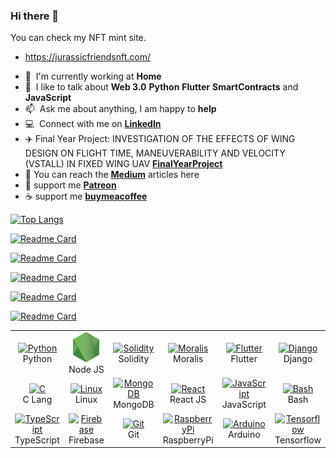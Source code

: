 ### Hi there 👋

You can check my NFT mint site.
<!--
- http://metadonnee.info/
- https://jurassicfriendsnft.netlify.app/
-->
- https://jurassicfriendsnft.com/


<!--

[![Anurag's GitHub stats](https://github-readme-stats.vercel.app/api?username=anuraghazra)](https://github.com/anuraghazra/github-readme-stats)

-->


- :office: &nbsp;I'm currently working at **Home**
- :speech_balloon: &nbsp;I like to talk about **Web 3.0** **Python** **Flutter** **SmartContracts** and **JavaScript**
- :mailbox: &nbsp;Ask me about anything, I am happy to **help**
- :computer: &nbsp;Connect with me on **[LinkedIn]**
- :airplane: Final Year Project: INVESTIGATION OF THE EFFECTS OF WING DESIGN ON FLIGHT TIME,
MANEUVERABILITY AND VELOCITY (VSTALL) IN FIXED WING UAV **[FinalYearProject]**
- 📔 You can reach the **[Medium]** articles here
- :beer: support me **[Patreon]**
- :coffee: support me **[buymeacoffee]** 




[![Top Langs](https://github-readme-stats.vercel.app/api/top-langs/?username=ersinaksar&layout=compact&theme=tokyonight)](https://github.com/ersinaksar/github-readme-stats)

[![Readme Card](https://github-readme-stats.vercel.app/api/pin/?username=ersinaksar&repo=Make-Your-Jarvis-usin-GPT-3-and-Python&layout=compact&theme=tokyonight)](
https://github.com/ersinaksar/Make-Your-Jarvis-usin-GPT-3-and-Python)

[![Readme Card](https://github-readme-stats.vercel.app/api/pin/?username=ersinaksar&repo=flutter-blueprints&layout=compact&theme=tokyonight)](
https://github.com/ersinaksar/flutter-blueprints)

[![Readme Card](https://github-readme-stats.vercel.app/api/pin/?username=ersinaksar&repo=Debian-Contents-Statistics&layout=compact&theme=tokyonight)](
https://github.com/ersinaksar/Debian-Contents-Statistics)

[![Readme Card](https://github-readme-stats.vercel.app/api/pin/?username=ersinaksar&repo=Dockerized-Firefox-for-Web-Scraping&layout=compact&theme=tokyonight)](
https://github.com/ersinaksar/Dockerized-Firefox-for-Web-Scraping)

[![Readme Card](https://github-readme-stats.vercel.app/api/pin/?username=ersinaksar&repo=Learning-Rust&layout=compact&theme=tokyonight)](
https://github.com/ersinaksar/Learning-Rust)






<table align="center">
  <tr>
    <td align="center" width="96">
      <a href="#ersinaksar-tech">
        <img src="https://upload.wikimedia.org/wikipedia/commons/thumb/c/c3/Python-logo-notext.svg/1200px-Python-logo-notext.svg.png" width="48" height="48" alt="Python" />
      </a>
      <br>Python
    </td>
    <td align="center" width="96">
      <a href="#ersinaksar-tech">
        <img src="https://raw.githubusercontent.com/github/explore/80688e429a7d4ef2fca1e82350fe8e3517d3494d/topics/nodejs/nodejs.png" width="48" height="48" alt="Node JS" />
      </a>
      <br>Node JS
    </td>
    <td align="center" width="96">
      <a href="#ersinaksar-tech">
        <img src="https://cdn.icon-icons.com/icons2/2107/PNG/512/file_type_solidity_icon_130156.png" width="48" height="48" alt="Solidity" />
      </a>
      <br>Solidity
    </td>
    <td align="center" width="96">
      <a href="#ersinaksar-tech">
        <img src="https://media-exp1.licdn.com/dms/image/C4D0BAQF1e9hb-N_bXA/company-logo_200_200/0/1652722609629?e=2147483647&v=beta&t=TXvt6hFEPWKtpmUnYkbMR8KpukKBck4OrfOK8KkLYnc" width="48" height="48" alt="Moralis" />
      </a>
      <br>Moralis
    </td>
    <td align="center" width="96">
      <a href="#ersinaksar-tech">
        <img src="https://encrypted-tbn0.gstatic.com/images?q=tbn:ANd9GcQvsf10q0p26N1sAm_aDD7emQJ3mST4i3Hzsbh7Y-dr&s" width="48" height="48" alt="Flutter" />
      </a>
      <br>Flutter
    </td>
    <td align="center" width="96">
        <a href="#ersinaksar-tech">
          <img src="https://cdn.worldvectorlogo.com/logos/django.svg" width="48" height="48" alt="Django" />
        </a>
        <br>Django
      </td>
  </tr>
    <tr>
      <td align="center" width="96"> 
        <a href="#ersinaksar-tech" >
          <img src="https://img.icons8.com/color/452/c-programming.png" width="48" height="48" alt="C" />
        </a>
        <br>C Lang
      </td>
      <td align="center" width="96">
        <a href="#ersinaksar-tech" >
          <img src="https://camo.githubusercontent.com/d7574156c7a1844d3c2907bae0e76254cca759290c08e08a6ef2bd7543c8c0ca/68747470733a2f2f692e6962622e636f2f737331374b47302f63376238313133323437666563643833626439623565643562643366333464352d72656d6f766562672d707265766965772e706e67" width="48" height="48" alt="Linux" />
        </a>
        <br>Linux
      </td>
      <td align="center" width="96"> 
        <a href="#ersinaksar-tech" >
          <img src="https://i.ibb.co/QXHcMvM/58481021cef1014c0b5e494b.png" width="48" height="48" alt="Mongo DB" />
        </a>
        <br>MongoDB
      </td>
      <td align="center" width="96">
        <a href="#ersinaksar-tech">
          <img src="https://brandlogos.net/wp-content/uploads/2020/09/react-logo.png" width="48" height="48" alt="React" />
        </a>
        <br>React JS
      </td>
      <td align="center" width="96">
        <a href="#ersinaksar-tech">
          <img src="https://upload.wikimedia.org/wikipedia/commons/thumb/9/99/Unofficial_JavaScript_logo_2.svg/1024px-Unofficial_JavaScript_logo_2.svg.png" width="48" height="48" alt="JavaScript" />
        </a>
        <br>JavaScript
      </td>
      <td align="center" width="96">
        <a href="#ersinaksar-tech">
          <img src="https://bashlogo.com/img/symbol/png/full_colored_dark.png" width="48" height="48" alt="Bash" />
        </a>
        <br>Bash
      </td>
    </td>
  </tr>
  <tr>
    <td align="center" width="96">
      <a href="#ersinaksar-tech">
        <img src="https://upload.wikimedia.org/wikipedia/commons/thumb/4/4c/Typescript_logo_2020.svg/1200px-Typescript_logo_2020.svg.png" width="48" height="48" alt="TypeScript" />
      </a>
      <br>TypeScript
    </td>
    <td align="center" width="96">
      <a href="#ersinaksar-tech">
        <img src="https://4.bp.blogspot.com/-rtNRVM3aIvI/XJX_U07Z-II/AAAAAAAAJXY/YpdOo490FTgdKOxM4qDG-2-EzcNFAWkKACK4BGAYYCw/s1600/logo%2Bfirebase%2Bicon.png" width="48" height="48" alt="Firebase" />
      </a>
      <br>Firebase
    </td>
    <td align="center" width="96">
      <a href="#ersinaksar-tech" >
        <img src="https://upload.wikimedia.org/wikipedia/commons/thumb/3/3f/Git_icon.svg/1200px-Git_icon.svg.png" width="48" height="48" alt="Git" />
      </a>
      <br>Git
    </td>
    <td align="center" width="96">
      <a href="#ersinaksar-tech" >
        <img src="https://upload.wikimedia.org/wikipedia/tr/thumb/c/cb/Raspberry_Pi_Logo.svg/100px-Raspberry_Pi_Logo.svg.png" width="48" height="48" alt="RaspberryPi" />
      </a>
      <br>RaspberryPi
    </td>
    <td align="center" width="96">
      <a href="#ersinaksar-tech" >
        <img src="https://upload.wikimedia.org/wikipedia/commons/thumb/8/87/Arduino_Logo.svg/100px-Arduino_Logo.svg.png" width="48" height="48" alt="Arduino" />
      </a>
      <br>Arduino
    </td>
    <td align="center" width="96">
        <a href="#ersinaksar-tech">
          <img src="https://upload.wikimedia.org/wikipedia/commons/thumb/2/2d/Tensorflow_logo.svg/1200px-Tensorflow_logo.svg.png" width="48" height="48" alt="Tensorflow" />
        </a>
        <br>Tensorflow
      </td>   
    
    
    
  </tr>
  
</table>

[linkedin]: https://www.linkedin.com/ersinaksar "LinkedIn"
[FinalYearProject]: http://uzalcbs.org/wp-content/uploads/bildiriler/2018/2018_6439.pdf "FinalYearProject"
[buymeacoffee]: https://www.buymeacoffee.com/in/ersinaksar "buymeacoffee"
[Medium]: https://medium.com/@ersinaksar "Medium"
[Patreon]: https://www.patreon.com/c/ersinaksar "Patreon"






<!--
**ersinaksar/ersinaksar** is a ✨ _special_ ✨ repository because its `README.md` (this file) appears on your GitHub profile.

Here are some ideas to get you started:

- 🔭 I’m currently working on ...
- 🌱 I’m currently learning ...
- 👯 I’m looking to collaborate on ...
- 🤔 I’m looking for help with ...
- 💬 Ask me about ...
- 📫 How to reach me: ...
- 😄 Pronouns: ...
- ⚡ Fun fact: ...
-->
